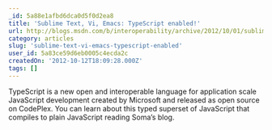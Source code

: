 ```yaml
---
_id: 5a88e1afbd6dca0d5f0d2ea8
title: 'Sublime Text, Vi, Emacs: TypeScript enabled!'
url: http://blogs.msdn.com/b/interoperability/archive/2012/10/01/sublime-text-vi-emacs-typescript-enabled.aspx
category: articles
slug: 'sublime-text-vi-emacs-typescript-enabled'
user_id: 5a83ce59d6eb0005c4ecda2c
createdOn: '2012-10-12T18:09:28.000Z'
tags: []
---
```


TypeScript is a new open and interoperable language for application scale JavaScript development created by Microsoft and released as open source on CodePlex. You can learn about this typed superset of JavaScript that compiles to plain JavaScript reading Soma’s blog.
